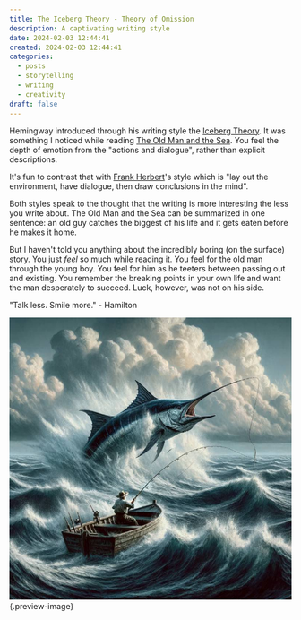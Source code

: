 ```yaml
---
title: The Iceberg Theory - Theory of Omission
description: A captivating writing style
date: 2024-02-03 12:44:41
created: 2024-02-03 12:44:41
categories:
  - posts
  - storytelling
  - writing
  - creativity
draft: false
---
```

Hemingway introduced through his writing style the [Iceberg Theory](https://www.ijfmr.com/papers/2023/1/1646.pdf). It was something I noticed while reading [The Old Man and the Sea](../book-review/the-old-man-and-the-sea.md). You feel the depth of emotion from the "actions and dialogue", rather than explicit descriptions. 

It's fun to contrast that with [Frank Herbert](../concepts/frank-herbert.md)'s style which is "lay out the environment, have dialogue, then draw conclusions in the mind". 

Both styles speak to the thought that the writing is more interesting the less you write about. The Old Man and the Sea can be summarized in one sentence: an old guy catches the biggest of his life and it gets eaten before he makes it home. 

But I haven't told you anything about the incredibly boring (on the surface) story. You just *feel* so much while reading it. You feel for the old man through the young boy. You feel for him as he teeters between passing out and existing. You remember the breaking points in your own life and want the man desperately to succeed. Luck, however, was not on his side. 

"Talk less. Smile more." - Hamilton

![Let their mind wander](../img/dalle-old-man-and-marlin.jpeg){.preview-image}